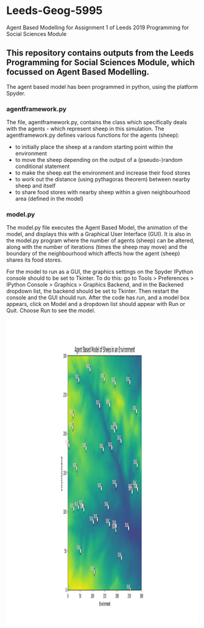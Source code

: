 # Leeds-Geog-5995
Agent Based Modelling for Assignment 1 of Leeds 2019 Programming for Social Sciences Module

## This repository contains outputs from the Leeds Programming for Social Sciences Module, which focussed on Agent Based Modelling. 

The agent based model has been programmed in python, using the platform Spyder. 

### agentframework.py
The file, agentframework.py, contains the class which 
specifically deals with the agents - which represent sheep in this simulation. The agentframework.py defines various functions for the agents 
(sheep): 

* to initially place the sheep at a random starting point within the environment 
* to move the sheep depending on the output of a (pseudo-)random conditional statement 
* to make the sheep eat the environment and increase their food stores
* to work out the distance (using pythagoras theorem) between nearby sheep and itself
* to share food stores with nearby sheep within a given neighbourhood area (defined in the model)

### model.py
The model.py file executes the Agent Based Model, the animation of the model, and displays this with a Graphical User Interface (GUI).
It is also in the model.py program where the number of agents (sheep) can be altered, along with the number of iterations (times the sheep
may move) and the boundary of the neighbourhood which affects how the agent (sheep) shares its food stores.

For the model to run as a GUI, the graphics settings on the Spyder IPython console should to be set to Tkinter. To do this: go to Tools > Preferences >
IPython Console > Graphics > Graphics Backend, and in the Backened dropdown list, the backend should be set to Tkinter. Then restart the console and 
the GUI should run. After the code has run, and a model box appears, click on Model and a dropdown list should appear with Run or Quit. Choose Run to 
see the model. 

<p align="center">
  <img width="800" height="800" src="FinalModel.gif">
</p>
